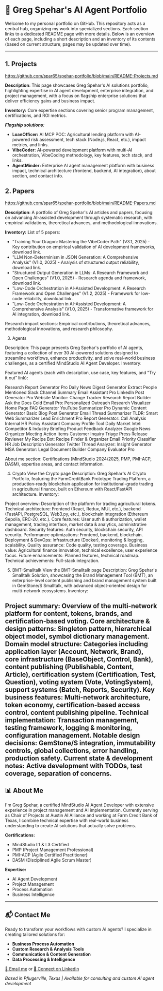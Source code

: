 # 🧠 Greg Spehar's AI Agent Portfolio

Welcome to my personal portfolio on GitHub. This repository acts as a central hub, organizing my work into specialized sections. Each section links to a dedicated README page with more details. Below is an overview of each page, including a short description and an inventory of its contents (based on current structure; pages may be updated over time).

---
## 1. Projects

https://github.com/spar65/spehar-portfolio/blob/main/README-Projects.md

**Description:** This page showcases Greg Spehar's AI solutions portfolio, highlighting expertise in AI agent development, enterprise integration, and project management, with a focus on flagship enterprise solutions that deliver efficiency gains and business impact.

**Inventory:**
Core expertise sections covering senior program management, certifications, and ROI metrics.

***Flagship solutions:***
- **LoanOfficer:** AI MCP POC: Agricultural lending platform with AI-powered risk assessment, tech stack (Node.js, React, etc.), impact metrics, and links.
- **VibeCoder:** AI-powered development platform with multi-AI orchestration, VibeCoding methodology, key features, tech stack, and links.
- **AgentMinder:** Enterprise AI agent management platform with business impact, technical architecture (frontend, backend, AI integration), about section, and contact info.

## 2. Papers

https://github.com/spar65/spehar-portfolio/blob/main/README-Papers.md

**Description:**  A portfolio of Greg Spehar's AI articles and papers, focusing on advancing AI-assisted development through systematic research, with empirical validations, theoretical advances, and methodological innovations.

**Inventory:**
List of 5 papers:

- "Training Your Dragon: Mastering the VibeCoder Path" (V3.1, 2025) - Key contribution on empirical validation of AI development frameworks, download link.
- "LLM Non-Determinism in JSON Generation: A Comprehensive Analysis" (V1.0, 2025) - Analysis of structured output reliability, download link.
- "Structured Output Generation in LLMs: A Research Framework and Open Challenges" (V1.0, 2025) - Research agenda and framework, download link.
- "Low-Code Orchestration in AI-Assisted Development: A Research Framework and Open Challenges" (V1.2, 2025) - Framework for low-code reliability, download link.
- "Low-Code Orchestration in AI-Assisted Development: A Comprehensive Analysis" (V1.0, 2025) - Transformative framework for AI integration, download link.
  
Research impact sections: Empirical contributions, theoretical advances, methodological innovations, and research philosophy.

3. Agents


Description: This page presents Greg Spehar's portfolio of AI agents, featuring a collection of over 30 AI-powered solutions designed to streamline workflows, enhance productivity, and solve real-world business challenges, as a certified MindStudio AI Agent Developer.
Inventory:

Featured AI agents (each with description, use case, key features, and "Try it out" link):

Research Report Generator Pro
Daily News Digest Generator
Extract People Mentioned
Slack Channel Summary
Email Assistant Pro
LinkedIn Post Generator Pro
Website Monitor: Change Tracker
Research Report Builder
Ask the Docs
Cold Email Pro: Personalized Outreach
Research Visualizer
Home Page FAQ Generator
YouTube Summarizer Pro
Dynamic Content Generator
Basic Blog Post Generator
Email Thread Summarizer
TLDR: Smart Web Summarizer
Lead Enrichment Pro
Report Generator: Call Analysis
Internal HR Policy Assistant
Company Profile Tool
Daily Market Intel: Competitor & Industry Briefing
Product Feedback Analyzer
Google News Organizer
Meeting Action Items
Customer Inquiry Triage
Press Release Reviewer
My Recipe Bot: Recipe Finder & Organizer
Email Priority Classifier
HR Job Description Generator
Twitter Thread Analyzer: Insight Generator
MSA Generator: Legal Document Builder
Company Evaluator Pro


About me section: Certifications (MindStudio 2024/2025, PMP, PMI-ACP, DASM), expertise areas, and contact information.

4. Crypto
View the Crypto page
Description: Greg Spehar's AI Crypto Portfolio, featuring the FarmCreditBank Prototype Trading Platform, a production-ready blockchain application for institutional-grade trading in agricultural finance, built on Ethereum with React/FastAPI architecture.
Inventory:

Project overview: Description of the platform for trading agricultural tokens.
Technical architecture: Frontend (React, Redux, MUI, etc.), backend (FastAPI, PostgreSQL, Web3.py, etc.), blockchain integration (Ethereum Sepolia, ERC-20, etc.).
Core features: User auth & authorization, wallet management, trading interface, market data & analytics, administrative dashboard.
Security features: Auth security, blockchain security, API security.
Performance optimizations: Frontend, backend, blockchain.
Deployment & DevOps: Infrastructure (Docker), monitoring & logging, scalability.
Quality assurance: Code quality, testing coverage.
Business value: Agricultural finance innovation, technical excellence, user experience focus.
Future enhancements: Planned features, technical roadmap.
Technical achievements: Full-stack integration.

5. BMT-Smalltalk
View the BMT-Smalltalk page
Description: Greg Spehar's Smalltalk Solution, showcasing the Brand Management Tool (BMT), an enterprise-level content publishing and brand management system built in GemStone/S Smalltalk, with advanced object-oriented design for multi-network ecosystems.
Inventory:

Project summary: Overview of the multi-network platform for content, tokens, brands, and certification-based voting.
Core architecture & design patterns: Singleton pattern, hierarchical object model, symbol dictionary management.
Domain model structure: Categories including application layer (Account, Network, Brand), core infrastructure (BaseObject, Control, Bank), content publishing (Publishable, Content, Article), certification system (Certification, Test, Question), voting system (Vote, VotingSystem), support systems (Batch, Reports, Security).
Key business features: Multi-network architecture, token economy, certification-based access control, content publishing pipeline.
Technical implementation: Transaction management, testing framework, logging & monitoring, configuration management.
Notable design decisions: GemStone/S integration, immutability controls, global collections, error handling, production safety.
Current state & development notes: Active development with TODOs, test coverage, separation of concerns.
---

## 📊 About Me

I'm Greg Spehar, a certified MindStudio AI Agent Developer with extensive experience in project management and AI implementation. Currently serving as Chair of Projects at Austin AI Alliance and working at Farm Credit Bank of Texas, I combine technical expertise with real-world business understanding to create AI solutions that actually solve problems.

**Certifications:**  
- MindStudio L1 & L3 Certified  
- PMP (Project Management Professional)  
- PMI-ACP (Agile Certified Practitioner)  
- DASM (Disciplined Agile Scrum Master)  

**Expertise:**  
- AI Agent Development  
- Project Management  
- Process Automation  
- Business Intelligence  

---

## 📬 Contact Me

Ready to transform your workflows with custom AI agents? I specialize in creating tailored solutions for:  
- **Business Process Automation**  
- **Custom Research & Analysis Tools**  
- **Communication & Content Generation**  
- **Data Processing & Intelligence**  

[📧 Email me](mailto:greg@gidanc.com) or [💼 Connect on LinkedIn](https://www.linkedin.com/in/spehargreg)  

*Based in Pflugerville, Texas | Available for consulting and custom AI agent development*
